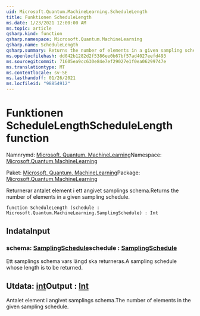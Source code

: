 ```yaml
---
uid: Microsoft.Quantum.MachineLearning.ScheduleLength
title: Funktionen ScheduleLength
ms.date: 1/23/2021 12:00:00 AM
ms.topic: article
qsharp.kind: function
qsharp.namespace: Microsoft.Quantum.MachineLearning
qsharp.name: ScheduleLength
qsharp.summary: Returns the number of elements in a given sampling schedule.
ms.openlocfilehash: dd042b1282d2f5386ee0b67bf57ad4027eefd493
ms.sourcegitcommit: 71605ea9cc630e84e7ef29027e1f0ea06299747e
ms.translationtype: MT
ms.contentlocale: sv-SE
ms.lasthandoff: 01/26/2021
ms.locfileid: "98854912"
---
```

# <a name="schedulelength-function"></a><span data-ttu-id="79e1b-102">Funktionen ScheduleLength</span><span class="sxs-lookup"><span data-stu-id="79e1b-102">ScheduleLength function</span></span>

<span data-ttu-id="79e1b-103">Namnrymd: [Microsoft. Quantum. MachineLearning](xref:Microsoft.Quantum.MachineLearning)</span><span class="sxs-lookup"><span data-stu-id="79e1b-103">Namespace: [Microsoft.Quantum.MachineLearning](xref:Microsoft.Quantum.MachineLearning)</span></span>

<span data-ttu-id="79e1b-104">Paket: [Microsoft. Quantum. MachineLearning](https://nuget.org/packages/Microsoft.Quantum.MachineLearning)</span><span class="sxs-lookup"><span data-stu-id="79e1b-104">Package: [Microsoft.Quantum.MachineLearning](https://nuget.org/packages/Microsoft.Quantum.MachineLearning)</span></span>


<span data-ttu-id="79e1b-105">Returnerar antalet element i ett angivet samplings schema.</span><span class="sxs-lookup"><span data-stu-id="79e1b-105">Returns the number of elements in a given sampling schedule.</span></span>

```qsharp
function ScheduleLength (schedule : Microsoft.Quantum.MachineLearning.SamplingSchedule) : Int
```


## <a name="input"></a><span data-ttu-id="79e1b-106">Indata</span><span class="sxs-lookup"><span data-stu-id="79e1b-106">Input</span></span>

### <a name="schedule--samplingschedule"></a><span data-ttu-id="79e1b-107">schema: [SamplingSchedule](xref:Microsoft.Quantum.MachineLearning.SamplingSchedule)</span><span class="sxs-lookup"><span data-stu-id="79e1b-107">schedule : [SamplingSchedule](xref:Microsoft.Quantum.MachineLearning.SamplingSchedule)</span></span>

<span data-ttu-id="79e1b-108">Ett samplings schema vars längd ska returneras.</span><span class="sxs-lookup"><span data-stu-id="79e1b-108">A sampling schedule whose length is to be returned.</span></span>



## <a name="output--int"></a><span data-ttu-id="79e1b-109">Utdata: [int](xref:microsoft.quantum.lang-ref.int)</span><span class="sxs-lookup"><span data-stu-id="79e1b-109">Output : [Int](xref:microsoft.quantum.lang-ref.int)</span></span>

<span data-ttu-id="79e1b-110">Antalet element i angivet samplings schema.</span><span class="sxs-lookup"><span data-stu-id="79e1b-110">The number of elements in the given sampling schedule.</span></span>